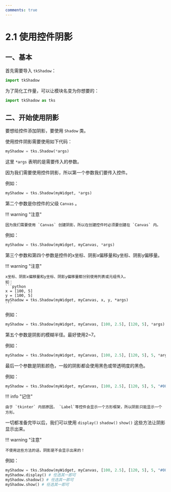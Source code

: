 ```yaml
---
comments: true
---
```


# 2.1 使用控件阴影

## 一、基本

首先需要导入 `tkShadow`：
```python
import tkShadow
```
为了简化工作量，可以让模块名变为你想要的：
```python
import tkShadow as tks
```

## 二、开始使用阴影

要想给控件添加阴影，要使用 `Shadow` 类。

使用控件阴影需要使用如下代码：
```python
myShadow = tks.Shadow(*args)
```
这里 `*args` 表明的是需要传入的参数。

因为我们需要使用控件阴影，所以第一个参数我们要传入控件。

例如：
```python
myShadow = tks.Shadow(myWidget, *args)
```
第二个参数是你控件的父级 `Canvas` 。

!!! warning "注意"

    因为我们需要使用 `Canvas` 创建阴影，所以在创建控件时必须要创建在 `Canvas` 内。

例如：
```python
myShadow = tks.Shadow(myWidget, myCanvas, *args)
```
第三个参数和第四个参数是控件的x坐标、阴影x偏移量和y坐标、阴影y偏移量。

!!! warning "注意"

    x坐标、阴影x偏移量和y坐标、阴影y偏移量都分别使用列表或元组传入。
    如：
    ```python
    x = [100, 5]
    y = [100, 5]
    myShadow = tks.Shadow(myWidget, myCanvas, x, y, *args)
    ```

例如：
```python
myShadow = tks.Shadow(myWidget, myCanvas, [100, 2.5], [120, 5], *args)
```
第五个参数是阴影的模糊半径。最好使用2~7。

例如：
```python
myShadow = tks.Shadow(myWidget, myCanvas, [100, 2.5], [120, 5], 5, *args)
```
最后一个参数是阴影颜色，一般的阴影都会使用黑色或带透明度的黑色。

例如：
```python
myShadow = tks.Shadow(myWidget, myCanvas, [100, 2.5], [120, 5], 5, "#000000") # 阴影颜色也可以使用 "black" 。
```

!!! info "记住"

    由于 `tkinter` 内部原因， `Label`等控件会显示一个方形框架，所以阴影只能显示一个方形。

一切都准备完毕以后，我们可以使用 `display()` `shadow()` `show()` 这些方法让阴影显示出来。

!!! warning "注意"

    不使用这些方法的话，阴影是不会显示出来的！

例如：
```python
myShadow = tks.Shadow(myWidget, myCanvas, [100, 2.5], [120, 5], 5, "#000000")
myShadow.display() # 任选其一即可
myShadow.shadow() # 任选其一即可
myShadow.show() # 任选其一即可
```